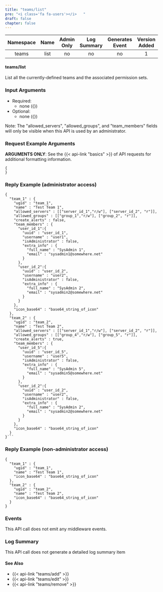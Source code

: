 ```yaml
---
title: "teams/list"
pre: "<i class='fa fa-users'></i>	"
draft: false
chapter: false
---
```


| Namespace | Name | Admin Only | Log Summary | Generates Event | Version Added
|:----------------:|:--------:|:--------:|:--------:|:--------:|:---:|
| teams | list | no | no | no | 1 |

#### teams/list
List all the currently-defined teams and the associated permission sets.

### Input Arguments
* Required:
   * none ({})
* Optional:
   * none ({})

Note: The "allowed_servers", "allowed_groups", and "team_members" fields will only be visible when this API is used by an administrator.

### Request Example Arguments
**ARGUMENTS ONLY**: See the {{< api-link "basics" >}} of API requests for additional formatting information.

```
{
}
```

### Reply Example (administrator access)
```
{
  "team_1" : {
    "ugid" : "team_1",
    "name" : "Test Team 1",
    "allowed_servers" : [["server_id_1","r/w"], ["server_id_2", "r"]],
    "allowed_groups" : [["group_1","r/w"], ["group_2", "r"]],
    "create_alerts" : false,
    "team_members" : {
      "user_id_1":{
        "uuid" : "user_id_1",
        "username" : "user1",
        "isAdministrator" : false,
        "extra_info" : {
          "full_name" : "SysAdmin 1",
          "email" : "sysadmin1@somewhere.net"
        }
      },
      "user_id_2":{
        "uuid" : "user_id_2",
        "username" : "user2",
        "isAdministrator" : false,
        "extra_info" : {
          "full_name" : "SysAdmin 2",
          "email" : "sysadmin2@somewhere.net"
        }
      }
    },
    "icon_base64" : "base64_string_of_icon"
  },
  "team_2" : {
    "ugid" : "team_2",
    "name" : "Test Team 2",
    "allowed_servers" : [["server_id_1","r/w"], ["server_id_2", "r"]],
    "allowed_groups" : [["group_4","r/w"], ["group_5", "r"]],
    "create_alerts" : true,
    "team_members" : {
      "user_id_5":{
        "uuid" : "user_id_5",
        "username" : "user5",
        "isAdministrator" : false,
        "extra_info" : {
          "full_name" : "SysAdmin 5",
          "email" : "sysadmin5@somewhere.net"
        }
      },
      "user_id_2":{
        "uuid" : "user_id_2",
        "username" : "user2",
        "isAdministrator" : false,
        "extra_info" : {
          "full_name" : "SysAdmin 2",
          "email" : "sysadmin2@somewhere.net"
        }
      }
    },
    "icon_base64" : "base64_string_of_icon"
  }
}```
```

### Reply Example (non-administrator access)
```
{
  "team_1" : {
    "ugid" : "team_1",
    "name" : "Test Team 1",
    "icon_base64" : "base64_string_of_icon"
  },
  "team_2" : {
    "ugid" : "team_2",
    "name" : "Test Team 2",
    "icon_base64" : "base64_string_of_icon"
  }
}
```

### Events
This API call does not emit any middleware events.

### Log Summary
This API call does not generate a detailed log summary item

#### See Also
* {{< api-link "teams/add" >}}
* {{< api-link "teams/edit" >}}
* {{< api-link "teams/remove" >}}
